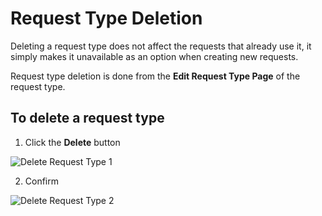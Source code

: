 # Request Type Deletion

Deleting a request type does not affect the requests that already use it, it simply makes it unavailable as an option when creating new requests.

Request type deletion is done from the **Edit Request Type Page** of the request type.

## To delete a request type
1. Click the **Delete** button

![Delete Request Type 1](/request-types/delete1.png)

2. Confirm

![Delete Request Type 2](/request-types/delete2.png)